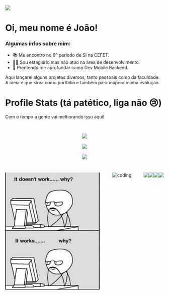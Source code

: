 <div>
<img align="center" src="https://mir-s3-cdn-cf.behance.net/project_modules/max_1200/79731568097599.5b50bca477735.jpg"
</div>
 
# Oi, meu nome é **João**!
### Algumas infos sobre mim:

- 📚 Me encontro no 6º período de SI na CEFET.
- 🧑‍💼 Sou estagiário mas não atuo na área de desenvolvimento.
- 🌊 Prentendo me aprofundar como Dev Mobile Backend.

Aqui lançarei alguns projetos diversos, tanto pessoais como da faculdade. A ideia é que sirva como portfólio e também para mapear minha evolução.

# **Profile Stats** (tá patético, liga não 😢)
Com o tempo a gente vai melhorando isso aqui!

</br>

<div class="stats" align="center">

![](https://github-readme-stats.vercel.app/api?username=jtentis&hide=stars&count_private=true&show_icons=true&theme=midnight-purple&border_radius=20)

![](https://streak-stats.demolab.com?user=jtentis&count_private=true&theme=midnight-purple&border_radius=20)

![](https://github-readme-stats.vercel.app/api/top-langs/?username=jtentis&layout=compact&show_icons=true&theme=midnight-purple&border_radius=20)
</div>
 
#

<div> 
    <img align="left" src="images/memezinho.png" width="300"/>
    <a href="https://instagram.com/tnszpj" target="_blank"><img align="right" src="https://img.shields.io/badge/-Instagram-%23E4405F?style=for-the-badge&logo=instagram&logoColor=white" target="_blank"></a>
    <a href="https://discordapp.com/users/351138216570650624" target="_blank"><img align="right" src="https://img.shields.io/badge/Discord-7289DA?style=for-the-badge&logo=discord&logoColor=white" target="_blank"></a> 
    <a href = "mailto:jps.tentis@gmail.com"><img align="right" src="https://img.shields.io/badge/-Gmail-%23333?style=for-the-badge&logo=gmail&logoColor=white" target="_blank"></a>
    <a href="https://www.linkedin.com/in/jtentis" target="_blank"><img align="right" src="https://img.shields.io/badge/-LinkedIn-%230077B5?style=for-the-badge&logo=linkedin&logoColor=white" target="_blank"></a> 
    <img align="right" alt="coding" width="100" src="https://i.pinimg.com/originals/f1/e7/34/f1e734f9cade86fe737a9aa404ad5677.gif"
</div>

